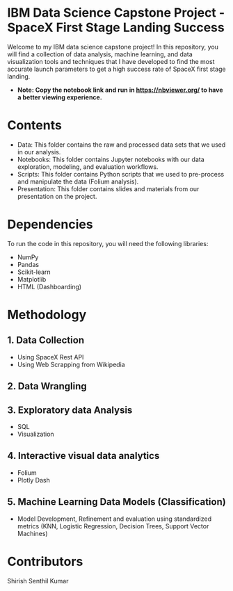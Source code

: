 # IBM Data Science Capstone Project - SpaceX First Stage Landing Success
Welcome to my IBM data science capstone project! In this repository, you will find a collection of data analysis, machine learning, and data visualization tools and techniques that I have developed to find the most accurate launch parameters to get a high success rate of SpaceX first stage landing.
* **Note: Copy the notebook link and run in https://nbviewer.org/ to have a better viewing experience.**

# Contents
* Data: This folder contains the raw and processed data sets that we used in our analysis.
* Notebooks: This folder contains Jupyter notebooks with our data exploration, modeling, and evaluation workflows.
* Scripts: This folder contains Python scripts that we used to pre-process and manipulate the data (Folium analysis).
* Presentation: This folder contains slides and materials from our presentation on the project.

# Dependencies
To run the code in this repository, you will need the following libraries:
* NumPy
* Pandas
* Scikit-learn
* Matplotlib
* HTML (Dashboarding)

# Methodology 
## 1. Data Collection
* Using SpaceX Rest API
* Using Web Scrapping from Wikipedia

## 2. Data Wrangling

## 3. Exploratory data Analysis
* SQL
* Visualization

## 4. Interactive visual data analytics
* Folium
* Plotly Dash

## 5. Machine Learning Data Models (Classification)
* Model Development, Refinement and evaluation using standardized metrics (KNN, Logistic Regression, Decision Trees, Support Vector Machines)

# Contributors
Shirish Senthil Kumar
